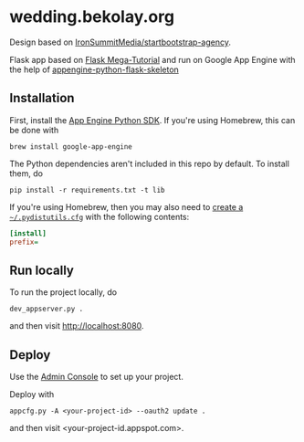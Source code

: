 wedding.bekolay.org
===================

Design based on
[IronSummitMedia/startbootstrap-agency](https://github.com/IronSummitMedia/startbootstrap-agency).

Flask app based on
[Flask Mega-Tutorial](http://blog.miguelgrinberg.com/post/the-flask-mega-tutorial-part-iii-web-forms)
and run on Google App Engine with the help of
[appengine-python-flask-skeleton](https://github.com/GoogleCloudPlatform/appengine-python-flask-skeleton)

Installation
------------

First, install the [App Engine Python SDK](https://developers.google.com/appengine/downloads).
If you're using Homebrew, this can be done with

```console
brew install google-app-engine
```

The Python dependencies aren't included in this repo by default.
To install them, do

```console
pip install -r requirements.txt -t lib
```

If you're using Homebrew, then you may also need to
[create a `~/.pydistutils.cfg`](http://stackoverflow.com/questions/24257803/distutilsoptionerror-must-supply-either-home-or-prefix-exec-prefix-not-both)
with the following contents:

```ini
[install]
prefix=
```

Run locally
-----------

To run the project locally, do

```console
dev_appserver.py .
```

and then visit <http://localhost:8080>.

Deploy
------

Use the [Admin Console](https://appengine.google.com/)
to set up your project.

Deploy with

```console
appcfg.py -A <your-project-id> --oauth2 update .
```

and then visit <your-project-id.appspot.com>.
